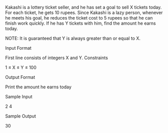 Kakashi is a lottery ticket seller, and he has set a goal to sell X tickets today. For each ticket, he gets 10 rupees. Since Kakashi is a lazy person, whenever he meets his goal, he reduces the ticket cost to 5 rupees so that he can finish work quickly. If he has Y tickets with him, find the amount he earns today.

NOTE: It is guaranteed that Y is always greater than or equal to X.

Input Format

First line consists of integers X and Y.
Constraints

1 ≤ X ≤ Y ≤ 100

Output Format

Print the amount he earns today

Sample Input 

2 4

Sample Output 

30